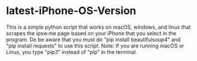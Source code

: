 # latest-iPhone-OS-Version

This is a simple python script that works on macOS, windows, and linux that scrapes the ipsw.me page based on your iPhone that you select in the program. Do be aware that you must do "pip  install beautifulsoup4" and "pip install requests" to use this script. Note: If you are running macOS or Linux, you type "pip3" instead of "pip" in the terminal. 
